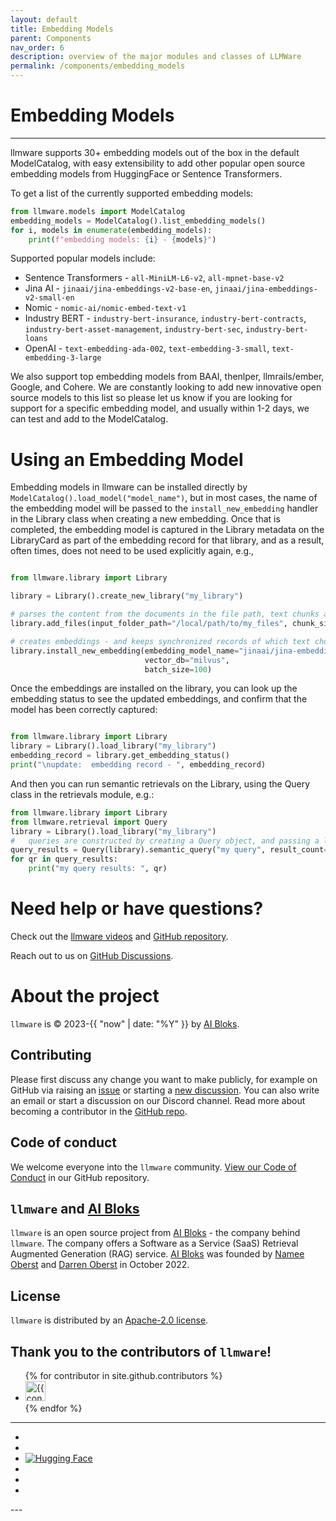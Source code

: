 ```yaml
---
layout: default
title: Embedding Models
parent: Components
nav_order: 6
description: overview of the major modules and classes of LLMWare  
permalink: /components/embedding_models
---
```

# Embedding Models
---

llmware supports 30+ embedding models out of the box in the default ModelCatalog, with easy extensibility to add other 
popular open source embedding models from HuggingFace or Sentence Transformers.  

To get a list of the currently supported embedding models:  

```python
from llmware.models import ModelCatalog
embedding_models = ModelCatalog().list_embedding_models()
for i, models in enumerate(embedding_models):
    print(f"embedding models: {i} - {models}")
```

Supported popular models include:  
- Sentence Transformers - `all-MiniLM-L6-v2`, `all-mpnet-base-v2`  
- Jina AI - `jinaai/jina-embeddings-v2-base-en`, `jinaai/jina-embeddings-v2-small-en`  
- Nomic - `nomic-ai/nomic-embed-text-v1`  
- Industry BERT - `industry-bert-insurance`, `industry-bert-contracts`, `industry-bert-asset-management`, `industry-bert-sec`, `industry-bert-loans`  
- OpenAI - `text-embedding-ada-002`, `text-embedding-3-small`, `text-embedding-3-large`

We also support top embedding models from BAAI, thenlper, llmrails/ember, Google, and Cohere.  We are constantly looking to add new innovative open source models to this list 
so please let us know if you are looking for support for a specific embedding model, and usually within 1-2 days, we can test and add to the ModelCatalog.  

# Using an Embedding Model  

Embedding models in llmware can be installed directly by `ModelCatalog().load_model("model_name")`, but in most cases, 
the name of the embedding model will be passed to the `install_new_embedding` handler in the Library class when creating a new 
embedding.   Once that is completed, the embedding model is captured in the Library metadata on the LibraryCard as part of the 
embedding record for that library, and as a result, often times, does not need to be used explicitly again, e.g.,  

```python

from llmware.library import Library

library = Library().create_new_library("my_library")

# parses the content from the documents in the file path, text chunks and indexes in a text collection database
library.add_files(input_folder_path="/local/path/to/my_files", chunk_size=400, max_chunk_size=600, smart_chunking=1)

# creates embeddings - and keeps synchronized records of which text chunks have been embedded to enable incremental use
library.install_new_embedding(embedding_model_name="jinaai/jina-embeddings-v2-small-en", 
                              vector_db="milvus",
                              batch_size=100)
```

Once the embeddings are installed on the library, you can look up the embedding status to see the updated embeddings, and confirm that 
the model has been correctly captured:  

```python

from llmware.library import Library
library = Library().load_library("my_library")
embedding_record = library.get_embedding_status()
print("\nupdate:  embedding record - ", embedding_record)
```

And then you can run semantic retrievals on the Library, using the Query class in the retrievals module, e.g.:

```python 
from llmware.library import Library
from llmware.retrieval import Query
library = Library().load_library("my_library")
#   queries are constructed by creating a Query object, and passing a library as input
query_results = Query(library).semantic_query("my query", result_count=20)
for qr in query_results:
    print("my query results: ", qr)
```


Need help or have questions?
============================

Check out the [llmware videos](https://www.youtube.com/@llmware) and [GitHub repository](https://github.com/llmware-ai/llmware).

Reach out to us on [GitHub Discussions](https://github.com/llmware-ai/llmware/discussions).


# About the project

`llmware` is &copy; 2023-{{ "now" | date: "%Y" }} by [AI Bloks](https://www.aibloks.com/home).

## Contributing
Please first discuss any change you want to make publicly, for example on GitHub via raising an [issue](https://github.com/llmware-ai/llmware/issues) or starting a [new discussion](https://github.com/llmware-ai/llmware/discussions).
You can also write an email or start a discussion on our Discord channel.
Read more about becoming a contributor in the [GitHub repo](https://github.com/llmware-ai/llmware/blob/main/CONTRIBUTING.md).

## Code of conduct
We welcome everyone into the ``llmware`` community.
[View our Code of Conduct](https://github.com/llmware-ai/llmware/blob/main/CODE_OF_CONDUCT.md) in our GitHub repository.

## ``llmware`` and [AI Bloks](https://www.aibloks.com/home)
``llmware`` is an open source project from [AI Bloks](https://www.aibloks.com/home) - the company behind ``llmware``.
The company offers a Software as a Service (SaaS) Retrieval Augmented Generation (RAG) service.
[AI Bloks](https://www.aibloks.com/home) was founded by [Namee Oberst](https://www.linkedin.com/in/nameeoberst/) and [Darren Oberst](https://www.linkedin.com/in/darren-oberst-34a4b54/) in October 2022.

## License

`llmware` is distributed by an [Apache-2.0 license](https://github.com/llmware-ai/llmware/blob/main/LICENSE).

## Thank you to the contributors of ``llmware``!
<ul class="list-style-none">
{% for contributor in site.github.contributors %}
  <li class="d-inline-block mr-1">
     <a href="{{ contributor.html_url }}">
        <img src="{{ contributor.avatar_url }}" width="32" height="32" alt="{{ contributor.login }}">
    </a>
  </li>
{% endfor %}
</ul>


---
<ul class="list-style-none">
    <li class="d-inline-block mr-1">
        <a href="https://discord.gg/MhZn5Nc39h"><span><i class="fa-brands fa-discord"></i></span></a>
    </li>
    <li class="d-inline-block mr-1">
        <a href="https://www.youtube.com/@llmware"><span><i class="fa-brands fa-youtube"></i></span></a>
    </li>
    <li class="d-inline-block mr-1">
        <a href="https://huggingface.co/llmware"><span><img src="assets/images/hf-logo.svg" alt="Hugging Face" class="hugging-face-logo"/></span></a>
    </li>
    <li class="d-inline-block mr-1">
        <a href="https://www.linkedin.com/company/aibloks/"><span><i class="fa-brands fa-linkedin"></i></span></a>
    </li>
    <li class="d-inline-block mr-1">
        <a href="https://twitter.com/AiBloks"><span><i class="fa-brands fa-square-x-twitter"></i></span></a>
    </li>
    <li class="d-inline-block mr-1">
        <a href="https://www.instagram.com/aibloks/"><span><i class="fa-brands fa-instagram"></i></span></a>
    </li>
</ul>
---

